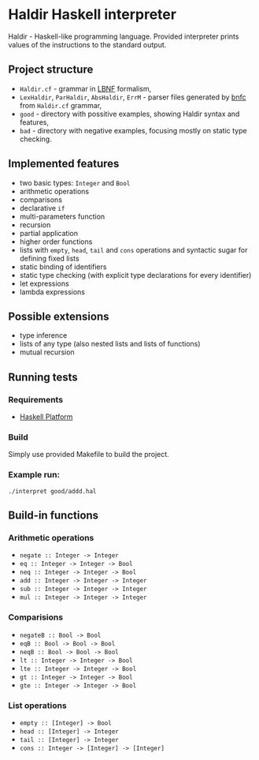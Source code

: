 # Haldir Haskell interpreter

Haldir - Haskell-like programming language. Provided interpreter prints values of the instructions to the standard output.

## Project structure
* `Haldir.cf` - grammar in [LBNF][0] formalism,
* `LexHaldir`, `ParHaldir`, `AbsHaldir`, `ErrM` - parser files generated by [bnfc][1] from `Haldir.cf` grammar,
* `good` - directory with possitive examples, showing Haldir syntax and features,
* `bad` - directory with negative examples, focusing mostly on static type checking.

## Implemented features
* two basic types: `Integer` and `Bool`
* arithmetic operations
* comparisons
* declarative `if`
* multi-parameters function
* recursion
* partial application
* higher order functions
* lists with `empty`, `head`, `tail` and `cons` operations and syntactic sugar
  for defining fixed lists
* static binding of identifiers
* static type checking (with explicit type declarations for every identifier)
* let expressions
* lambda expressions

## Possible extensions
* type inference
* lists of any type (also nested lists and lists of functions)
* mutual recursion

## Running tests
### Requirements
* [Haskell Platform][2]

### Build
Simply use provided Makefile to build the project.

### Example run:
`./interpret good/addd.hal`

## Build-in functions
### Arithmetic operations
* `negate :: Integer -> Integer`
* `eq :: Integer -> Integer -> Bool`
* `neq :: Integer -> Integer -> Bool`
* `add :: Integer -> Integer -> Integer`
* `sub :: Integer -> Integer -> Integer`
* `mul :: Integer -> Integer -> Integer`

### Comparisions
* `negateB :: Bool -> Bool`
* `eqB :: Bool -> Bool -> Bool`
* `neqB :: Bool -> Bool -> Bool`
* `lt :: Integer -> Integer -> Bool`
* `lte :: Integer -> Integer -> Bool`
* `gt :: Integer -> Integer -> Bool`
* `gte :: Integer -> Integer -> Bool`

### List operations
* `empty :: [Integer] -> Bool`
* `head :: [Integer] -> Integer`
* `tail :: [Integer] -> Integer`
* `cons :: Integer -> [Integer] -> [Integer]`

[0]: http://bnfc.digitalgrammars.com/LBNF-report.pdf
[1]: http://bnfc.digitalgrammars.com/
[2]: https://www.haskell.org/platform/

